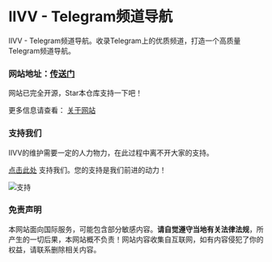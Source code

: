 # IIVV - Telegram频道导航

IIVV - Telegram频道导航。收录Telegram上的优质频道，打造一个高质量Telegram频道导航。

### 网站地址：[传送门](https://lfasky.github.io/)

网站已完全开源，Star本仓库支持一下吧！

更多信息请查看： [关于网站](https://lfasky.github.io/about)

### 支持我们

IIVV的维护需要一定的人力物力，在此过程中离不开大家的支持。

[点击此处](https://afdian.net/a/ixic-) 支持我们。您的支持是我们前进的动力！

![支持](https://www.iivv.eu.org/)

### 免责声明

本网站面向国际服务，可能包含部分敏感内容。**请自觉遵守当地有关法律法规**，所产生的一切后果，本网站概不负责！网站内容收集自互联网，如有内容侵犯了你的权益，请联系删除相关内容。
